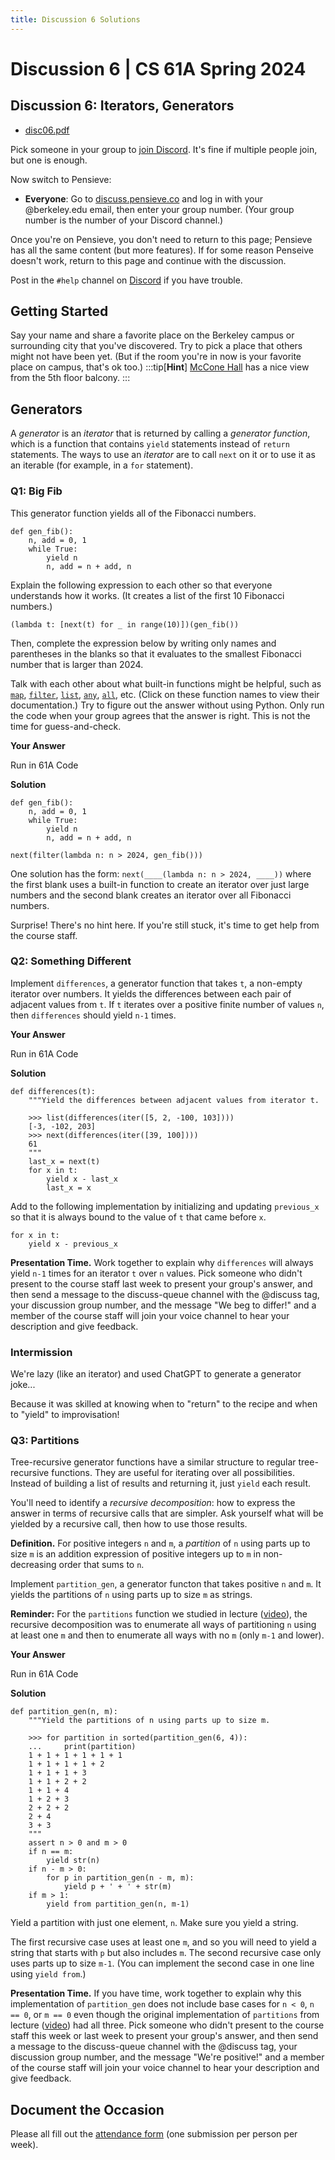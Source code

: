 ```yaml
---
title: Discussion 6 Solutions
---
```


# Discussion 6 | CS 61A Spring 2024

## Discussion 6: Iterators, Generators

-   [disc06.pdf](/resource/cs61a/disc06.pdf)

Pick someone in your group to [join Discord](https://cs61a.org/articles/discord). It's fine if multiple people join, but one is enough.

Now switch to Pensieve:

-   **Everyone**: Go to [discuss.pensieve.co](http://discuss.pensieve.co/) and log in with your @berkeley.edu email, then enter your group number. (Your group number is the number of your Discord channel.)

Once you're on Pensieve, you don't need to return to this page; Pensieve has all the same content (but more features). If for some reason Penseive doesn't work, return to this page and continue with the discussion.

Post in the `#help` channel on [Discord](https://cs61a.org/articles/discord/) if you have trouble.

## Getting Started

Say your name and share a favorite place on the Berkeley campus or surrounding city that you've discovered. Try to pick a place that others might not have been yet. (But if the room you're in now is your favorite place on campus, that's ok too.)
:::tip[**Hint**]
[McCone Hall](https://www.campus-maps.com/university-of-california-berkeley/mccone-hall/) has a nice view from the 5th floor balcony.
:::

## Generators

A _generator_ is an _iterator_ that is returned by calling a _generator function_, which is a function that contains `yield` statements instead of `return` statements. The ways to use an _iterator_ are to call `next` on it or to use it as an iterable (for example, in a `for` statement).

### Q1: Big Fib

This generator function yields all of the Fibonacci numbers.

```
def gen_fib():
    n, add = 0, 1
    while True:
        yield n
        n, add = n + add, n
```

Explain the following expression to each other so that everyone understands how it works. (It creates a list of the first 10 Fibonacci numbers.)

```
(lambda t: [next(t) for _ in range(10)])(gen_fib())
```

Then, complete the expression below by writing only names and parentheses in the blanks so that it evaluates to the smallest Fibonacci number that is larger than 2024.

Talk with each other about what built-in functions might be helpful, such as [`map`](https://docs.python.org/3/library/functions.html#map), [`filter`](https://docs.python.org/3/library/functions.html#filter), [`list`](https://docs.python.org/3/library/functions.html#func-list), [`any`](https://docs.python.org/3/library/functions.html#any), [`all`](https://docs.python.org/3/library/functions.html#all), etc. (Click on these function names to view their documentation.) Try to figure out the answer without using Python. Only run the code when your group agrees that the answer is right. This is not the time for guess-and-check.

**Your Answer**

Run in 61A Code

**Solution**

```
def gen_fib():
    n, add = 0, 1
    while True:
        yield n
        n, add = n + add, n

next(filter(lambda n: n > 2024, gen_fib()))

```

One solution has the form: `next(____(lambda n: n > 2024, ____))` where the first blank uses a built-in function to create an iterator over just large numbers and the second blank creates an iterator over all Fibonacci numbers.

Surprise! There's no hint here. If you're still stuck, it's time to get help from the course staff.

### Q2: Something Different

Implement `differences`, a generator function that takes `t`, a non-empty iterator over numbers. It yields the differences between each pair of adjacent values from `t`. If `t` iterates over a positive finite number of values `n`, then `differences` should yield `n-1` times.

**Your Answer**

Run in 61A Code

**Solution**

```
def differences(t):
    """Yield the differences between adjacent values from iterator t.

    >>> list(differences(iter([5, 2, -100, 103])))
    [-3, -102, 203]
    >>> next(differences(iter([39, 100])))
    61
    """
    last_x = next(t)
    for x in t:
        yield x - last_x
        last_x = x

```

Add to the following implementation by initializing and updating `previous_x` so that it is always bound to the value of `t` that came before `x`.

```
for x in t:
    yield x - previous_x
```

**Presentation Time.** Work together to explain why `differences` will always yield `n-1` times for an iterator `t` over `n` values. Pick someone who didn't present to the course staff last week to present your group's answer, and then send a message to the discuss-queue channel with the @discuss tag, your discussion group number, and the message "We beg to differ!" and a member of the course staff will join your voice channel to hear your description and give feedback.

### Intermission

We're lazy (like an iterator) and used ChatGPT to generate a generator joke...

Because it was skilled at knowing when to "return" to the recipe and when to "yield" to improvisation!

### Q3: Partitions

Tree-recursive generator functions have a similar structure to regular tree-recursive functions. They are useful for iterating over all possibilities. Instead of building a list of results and returning it, just `yield` each result.

You'll need to identify a _recursive decomposition_: how to express the answer in terms of recursive calls that are simpler. Ask yourself what will be yielded by a recursive call, then how to use those results.

**Definition.** For positive integers `n` and `m`, a _partition_ of `n` using parts up to size `m` is an addition expression of positive integers up to `m` in non-decreasing order that sums to `n`.

Implement `partition_gen`, a generator functon that takes positive `n` and `m`. It yields the partitions of `n` using parts up to size `m` as strings.

**Reminder:** For the `partitions` function we studied in lecture ([video](https://youtu.be/DvgT4dnSMVM)), the recursive decomposition was to enumerate all ways of partitioning `n` using at least one `m` and then to enumerate all ways with no `m` (only `m-1` and lower).

**Your Answer**

Run in 61A Code

**Solution**

```
def partition_gen(n, m):
    """Yield the partitions of n using parts up to size m.

    >>> for partition in sorted(partition_gen(6, 4)):
    ...     print(partition)
    1 + 1 + 1 + 1 + 1 + 1
    1 + 1 + 1 + 1 + 2
    1 + 1 + 1 + 3
    1 + 1 + 2 + 2
    1 + 1 + 4
    1 + 2 + 3
    2 + 2 + 2
    2 + 4
    3 + 3
    """
    assert n > 0 and m > 0
    if n == m:
        yield str(n)
    if n - m > 0:
        for p in partition_gen(n - m, m):
            yield p + ' + ' + str(m)
    if m > 1:
        yield from partition_gen(n, m-1)

```

Yield a partition with just one element, `n`. Make sure you yield a string.

The first recursive case uses at least one `m`, and so you will need to yield a string that starts with `p` but also includes `m`. The second recursive case only uses parts up to size `m-1`. (You can implement the second case in one line using `yield from`.)

**Presentation Time.** If you have time, work together to explain why this implementation of `partition_gen` does not include base cases for `n < 0`, `n == 0`, or `m == 0` even though the original implementation of `partitions` from lecture ([video](https://youtu.be/DvgT4dnSMVM?si=MEkqzloqIcbD1-09&t=515)) had all three. Pick someone who didn't present to the course staff this week or last week to present your group's answer, and then send a message to the discuss-queue channel with the @discuss tag, your discussion group number, and the message "We're positive!" and a member of the course staff will join your voice channel to hear your description and give feedback.

## Document the Occasion

Please all fill out the [attendance form](https://docs.google.com/forms/d/e/1FAIpQLSeqlK8l6WkScGr-RHR-kM4p5bnR9cllYrG95fDqPJspSlll7A/viewform) (one submission per person per week).